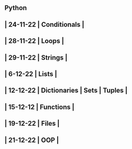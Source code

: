 Python
-----------------------
| 24-11-22 | Conditionals |
-----------------------------
| 28-11-22 | Loops | 
---------------------
| 29-11-22 | Strings |
-------------------
| 6-12-22 | Lists |
-------------------------
| 12-12-22 | Dictionaries | Sets | Tuples |
-----------
| 15-12-12 | Functions |
---------
| 19-12-22 | Files |
-----------
| 21-12-22 | OOP |
-----------
